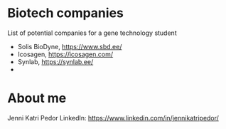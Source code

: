 # Biotech companies
List of potential companies for a gene technology student

* Solis BioDyne, https://www.sbd.ee/
* Icosagen, https://icosagen.com/
* Synlab, https://synlab.ee/
* 

# About me
Jenni Katri Pedor
LinkedIn: https://www.linkedin.com/in/jennikatripedor/
